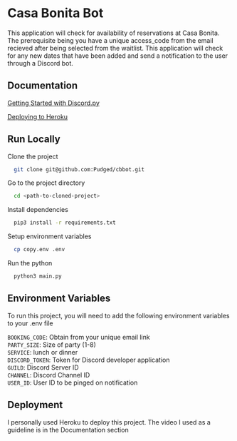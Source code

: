 
# Casa Bonita Bot

This application will check for availability of reservations at Casa Bonita. The prerequisite being you have a unique access_code from the email recieved after being selected from the waitlist. This application will check for any new dates that have been added and send a notification to the user through a Discord bot.



## Documentation

[Getting Started with Discord.py](https://discordpy.readthedocs.io/en/stable/n)

[Deploying to Heroku](https://www.youtube.com/watch?v=TxYGJyuEXPk)

## Run Locally

Clone the project

```bash
  git clone git@github.com:Pudged/cbbot.git
```

Go to the project directory

```bash
  cd <path-to-cloned-project>
```

Install dependencies

```bash
  pip3 install -r requirements.txt
```

Setup environment variables
```bash
  cp copy.env .env
```

Run the python

```bash
  python3 main.py
```


## Environment Variables

To run this project, you will need to add the following environment variables to your .env file

`BOOKING_CODE`: Obtain from your unique email link \
`PARTY_SIZE`: Size of party (1-8)\
`SERVICE`: lunch or dinner\
`DISCORD_TOKEN`:  Token for Discord developer application\
`GUILD`: Discord Server ID\
`CHANNEL`: Discord Channel ID\
`USER_ID`: User ID to be pinged on notification


## Deployment
I personally used Heroku to deploy this project. The video I used as a guideline is in the Documentation section

